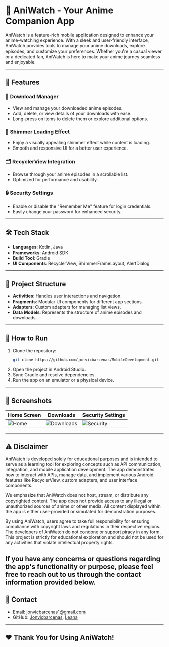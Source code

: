 # 📱 AniWatch - Your Anime Companion App

AniWatch is a feature-rich mobile application designed to enhance your anime-watching experience. With a sleek and user-friendly interface, AniWatch provides tools to manage your anime downloads, explore episodes, and customize your preferences. Whether you're a casual viewer or a dedicated fan, AniWatch is here to make your anime journey seamless and enjoyable.

---

## 🌟 Features

### 🎥 **Download Manager**
- View and manage your downloaded anime episodes.
- Add, delete, or view details of your downloads with ease.
- Long-press on items to delete them or explore additional options.

### 🔄 **Shimmer Loading Effect**
- Enjoy a visually appealing shimmer effect while content is loading.
- Smooth and responsive UI for a better user experience.

### 🗂 **RecyclerView Integration**
- Browse through your anime episodes in a scrollable list.
- Optimized for performance and usability.

### 🔒 **Security Settings**
- Enable or disable the "Remember Me" feature for login credentials.
- Easily change your password for enhanced security.

---

## 🛠️ **Tech Stack**

- **Languages**: Kotlin, Java
- **Frameworks**: Android SDK
- **Build Tool**: Gradle
- **UI Components**: RecyclerView, ShimmerFrameLayout, AlertDialog

---

## 📂 **Project Structure**

- **Activities**: Handles user interactions and navigation.
- **Fragments**: Modular UI components for different app sections.
- **Adapters**: Custom adapters for managing list views.
- **Data Models**: Represents the structure of anime episodes and downloads.

---

## 🚀 **How to Run**

1. Clone the repository:
   ```bash
   git clone https://github.com/jonvicbarcenas/MobileDevelopment.git
   ```
2. Open the project in Android Studio.
3. Sync Gradle and resolve dependencies.
4. Run the app on an emulator or a physical device.

---

## 📸 **Screenshots**

| Home Screen | Downloads | Security Settings |
|-------------|-----------|-------------------|
| ![Home](https://via.placeholder.com/150) | ![Downloads](https://via.placeholder.com/150) | ![Security](https://via.placeholder.com/150) |

---

## ⚠️ **Disclaimer**

AniWatch is developed solely for educational purposes and is intended to serve as a learning tool for exploring concepts such as API communication, integration, and mobile application development. The app demonstrates how to interact with APIs, manage data, and implement various Android features like RecyclerView, custom adapters, and user interface components.

We emphasize that AniWatch does not host, stream, or distribute any copyrighted content. The app does not provide access to any illegal or unauthorized sources of anime or other media. All content displayed within the app is either user-provided or simulated for demonstration purposes.

By using AniWatch, users agree to take full responsibility for ensuring compliance with copyright laws and regulations in their respective regions. The developers of AniWatch do not condone or support piracy in any form. This project is strictly for educational exploration and should not be used for any activities that violate intellectual property rights.

If you have any concerns or questions regarding the app's functionality or purpose, please feel free to reach out to us through the contact information provided below.
---

## 📧 **Contact**

- Email: jonvicbarcenas1@gmail.com
- GitHub: [Jonvicbarcenas](https://github.com/jonvicbarcenas), [Leana](https://github.com/leanamariflor)

---

## ❤️ Thank You for Using AniWatch!